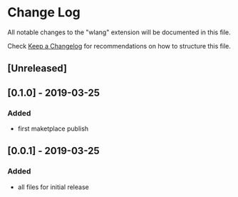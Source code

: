 # Change Log

All notable changes to the "wlang" extension will be documented in this file.

Check [Keep a Changelog](http://keepachangelog.com/) for recommendations on how to structure this file.

## [Unreleased]

## [0.1.0] - 2019-03-25
### Added
- first maketplace publish

## [0.0.1] - 2019-03-25
### Added
- all files for initial release